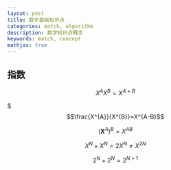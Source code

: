 ```yaml
---
layout: post
title: 数学基础知识点
categories: match, algorithm
description: 数学知识点概念
keywords: match, concept
mathjax: true
---
```


## 指数

$$X^A X^B = X^{A+B}$$

$$$\frac{X^{A}}{X^{B}}=X^{A-B}$$

$$\left(\boldsymbol{X}^{A}\right)^{B}=X^{A B}$$

$$X^{N}+X^{N}=2 X^{N} \neq X^{2 N}$$

$$2^{N}+2^{N}=2^{N+1}$$





